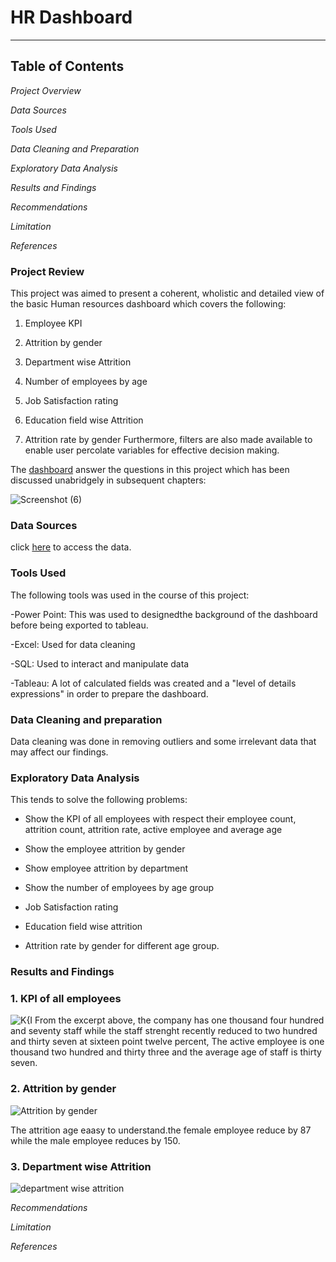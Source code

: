 # HR Dashboard
---

## Table of Contents

*Project Overview*

*Data Sources*

*Tools Used*

*Data Cleaning and Preparation*

*Exploratory Data Analysis*

*Results and Findings*

*Recommendations*

*Limitation*

*References*

### Project Review
This project was aimed to present a coherent, wholistic and detailed view of the basic Human resources dashboard which covers the following: 

1. Employee KPI
   
2. Attrition by gender
   
3. Department wise Attrition

4. Number of employees by age

5. Job Satisfaction rating

6. Education  field wise Attrition

7. Attrition rate by gender
Furthermore, filters are also made available to enable user percolate variables for effective decision making.

The [dashboard](below) answer the questions in this project which has been discussed unabridgely in subsequent chapters:

![Screenshot (6)](https://github.com/Timothygbenga/HR-Analytics-Dashboard/assets/154624761/828b97e9-7fad-4990-be4c-33a0129052e1)


### Data Sources
click [here](HR%20Data.xlsx) to access the data.

### Tools Used

The following tools was used in the course of this project:

-Power Point: This was used to designedthe background of the dashboard before being exported to tableau.

-Excel: Used for data cleaning 

-SQL: Used to interact and manipulate data

-Tableau: A lot of calculated fields was created and a "level of details expressions" in order to prepare the dashboard.

### Data Cleaning and preparation 
Data cleaning was done in removing outliers and some irrelevant data that may affect our findings.

### Exploratory Data Analysis
This tends to solve the following problems:

- Show the KPI of all employees with respect their employee count, attrition count, attrition rate, active employee and average age

- Show the employee attrition by gender

- Show employee attrition by department

- Show the number of employees by age group

- Job Satisfaction rating

- Education field wise attrition

- Attrition rate by gender for different age group.
  
### Results and Findings

### 1. KPI of all employees

![K{I](https://github.com/Timothygbenga/HR-Analytics-Dashboard/assets/154624761/fe3a1e11-09af-4d4e-93d9-0c0b23c6d76c)
From the excerpt above, the company has one thousand four hundred and seventy staff while the staff strenght recently reduced to two hundred and thirty seven at sixteen point twelve percent, The active employee is one thousand two hundred and thirty three and the average age of staff is thirty seven.

### 2. Attrition by gender
![Attrition by gender](https://github.com/Timothygbenga/HR-Analytics-Dashboard/assets/154624761/88bd901c-1667-48e8-8a63-b40fe1e6efc8)

The attrition age eaasy to understand.the female employee reduce by 87 while the male employee reduces by 150.

### 3. Department wise Attrition
![department wise attrition](https://github.com/Timothygbenga/HR-Analytics-Dashboard/assets/154624761/8e2b8a07-151b-4080-9cbe-67d837dd4d8a)



*Recommendations*

*Limitation*

*References*
